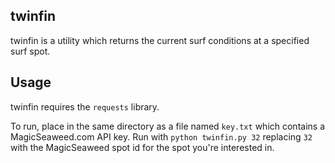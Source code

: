 twinfin
------

twinfin is a utility which returns the current surf conditions at a specified surf spot.

## Usage
twinfin requires the `requests` library.

To run, place in the same directory as a file named `key.txt` which contains a MagicSeaweed.com API key. Run with
`python twinfin.py 32`
replacing `32` with the MagicSeaweed spot id for the spot you're interested in.